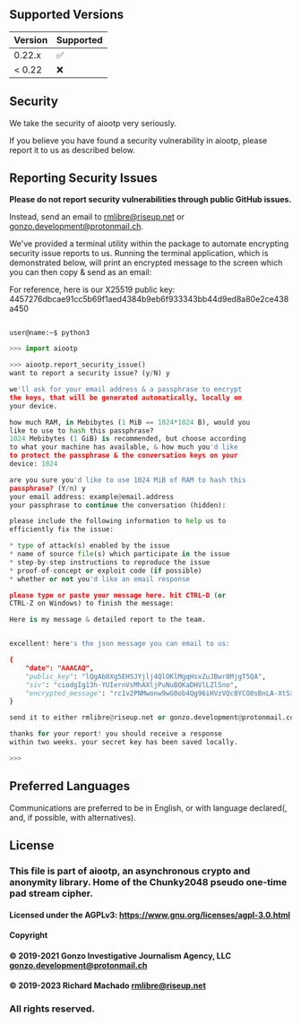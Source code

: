## Supported Versions

| Version | Supported          |
| ------- | ------------------ |
| 0.22.x  | :white_check_mark: |
| < 0.22  | :x:                |


## Security

We take the security of aiootp very seriously.

If you believe you have found a security vulnerability in aiootp, please report it to us as described below.


## Reporting Security Issues

**Please do not report security vulnerabilities through public GitHub issues.**

Instead, send an email to [rmlibre@riseup.net](mailto:rmlibre@riseup.net) or [gonzo.development@protonmail.ch](mailto:gonzo.development@protonmail.ch).

We've provided a terminal utility within the package to automate encrypting security issue reports to us. Running the terminal application, which is demonstrated below, will print an encrypted message to the screen which you can then copy & send as an email:

For reference, here is our X25519 public key:
4457276dbcae91cc5b69f1aed4384b9eb6f933343bb44d9ed8a80e2ce438a450


```console

user@name:~$ python3
```


```python
>>> import aiootp

>>> aiootp.report_security_issue()
want to report a security issue? (y/N) y

we'll ask for your email address & a passphrase to encrypt
the keys, that will be generated automatically, locally on
your device.

how much RAM, in Mebibytes (1 MiB == 1024*1024 B), would you
like to use to hash this passphrase?
1024 Mebibytes (1 GiB) is recommended, but choose according
to what your machine has available, & how much you'd like
to protect the passphrase & the conversation keys on your
device: 1024

are you sure you'd like to use 1024 MiB of RAM to hash this
passphrase? (Y/n) y
your email address: example@email.address
your passphrase to continue the conversation (hidden):

please include the following information to help us to
efficiently fix the issue:

* type of attack(s) enabled by the issue
* name of source file(s) which participate in the issue
* step-by-step instructions to reproduce the issue
* proof-of-concept or exploit code (if possible)
* whether or not you'd like an email response

please type or paste your message here. hit CTRL-D (or
CTRL-Z on Windows) to finish the message:

Here is my message & detailed report to the team.


excellent! here's the json message you can email to us:

{
    "date": "AAACAQ",
    "public_key": "lQgAb8Xg5EHSJYjlj4QlOKlMgqHsxZuJBwr8MjgT5QA",
    "siv": "ciodgIg13h-YUIernVsMhAXljPuNuBOKaDHVlLZl5no",
    "encrypted_message": "rc1v2PNMwonw9wG0ob4Qg96iHVzVQc8YCO0sBnLA-XtSx0ijCfjEVDtHmO-8jyKTAH1cJGgejb1CTQdVpwmLfYXnohBSyHGzcU8qWZaQqeZ2KvJRcQRiLzBKorfKHZUCRa2eRnHPy8fD5FURFYwnbfwbbOYrLfm4OWZOae1XSpALAYmWoJv55BnwtSs77k5bFz3XIwoVvfiRtMIPJKH85FPCQ8fNbvk-gV1Wck1ilEgpEaOkMgdv_c1KalRFXzVT4P6KjdIW4eC0n2q02lArihsLpDpI1t1b7QIfyA7OsxWn3SAx2FCGK7F8pMD6Gbesa0nwwOtUry9r7t4Pr6wA7kEce_uPOb-li6tfykw2a5s"
}

send it to either rmlibre@riseup.net or gonzo.development@protonmail.com

thanks for your report! you should receive a response
within two weeks. your secret key has been saved locally.

>>>
```


## Preferred Languages

Communications are preferred to be in English, or with language declared(, and, if possible, with alternatives).


## License

### This file is part of aiootp, an asynchronous crypto and anonymity library. Home of the Chunky2048 pseudo one-time pad stream cipher.

#### Licensed under the AGPLv3: https://www.gnu.org/licenses/agpl-3.0.html
#### Copyright
####           © 2019-2021 Gonzo Investigative Journalism Agency, LLC <gonzo.development@protonmail.ch>
####           © 2019-2023 Richard Machado <rmlibre@riseup.net>

### All rights reserved.

